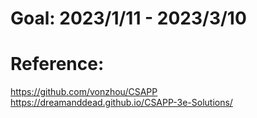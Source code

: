 # Goal: 2023/1/11 - 2023/3/10
# Reference: 
https://github.com/vonzhou/CSAPP   
https://dreamanddead.github.io/CSAPP-3e-Solutions/   
